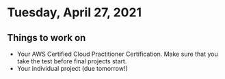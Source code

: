 # Tuesday, April 27, 2021

## Things to work on
- Your AWS Certified Cloud Practitioner Certification. Make sure that you take the test before final projects start.
- Your individual project (due tomorrow!)
